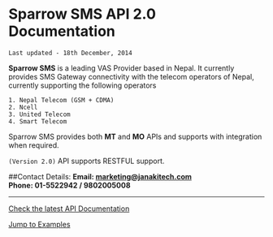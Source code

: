 # Sparrow SMS API 2.0 Documentation

`Last updated - 18th December, 2014`

**Sparrow SMS** is a leading VAS Provider based in Nepal. It currently provides SMS Gateway connectivity with the telecom operators of Nepal, currently supporting the following operators

`1. Nepal Telecom (GSM + CDMA)`  
`2. Ncell`  
`3. United Telecom`  
`4. Smart Telecom`  

Sparrow SMS provides both **MT** and **MO** APIs and supports with integration when required.

`(Version 2.0)` API supports RESTFUL support.

##Contact Details:
**Email: marketing@janakitech.com**  
**Phone: 01-5522942 / 9802005008**
__ __

[Check the latest API Documentation](documentation)

[Jump to Examples](examples)